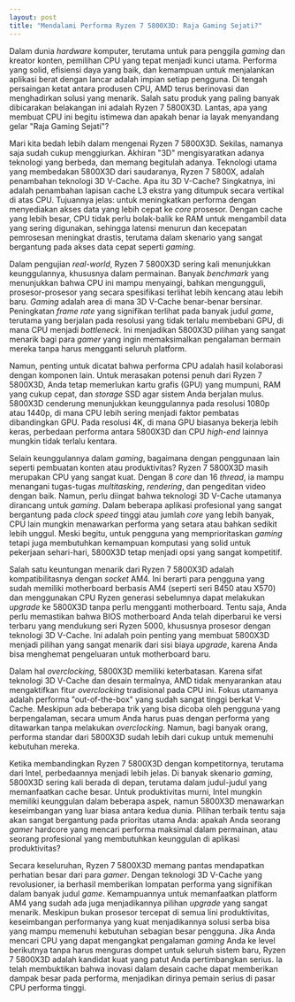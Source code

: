 ```yaml
---
layout: post
title: "Mendalami Performa Ryzen 7 5800X3D: Raja Gaming Sejati?"
---
```


Dalam dunia *hardware* komputer, terutama untuk para penggila *gaming* dan kreator konten, pemilihan CPU yang tepat menjadi kunci utama. Performa yang solid, efisiensi daya yang baik, dan kemampuan untuk menjalankan aplikasi berat dengan lancar adalah impian setiap pengguna. Di tengah persaingan ketat antara produsen CPU, AMD terus berinovasi dan menghadirkan solusi yang menarik. Salah satu produk yang paling banyak dibicarakan belakangan ini adalah Ryzen 7 5800X3D. Lantas, apa yang membuat CPU ini begitu istimewa dan apakah benar ia layak menyandang gelar "Raja Gaming Sejati"?

Mari kita bedah lebih dalam mengenai Ryzen 7 5800X3D. Sekilas, namanya saja sudah cukup menggiurkan. Akhiran "3D" mengisyaratkan adanya teknologi yang berbeda, dan memang begitulah adanya. Teknologi utama yang membedakan 5800X3D dari saudaranya, Ryzen 7 5800X, adalah penambahan teknologi 3D V-Cache. Apa itu 3D V-Cache? Singkatnya, ini adalah penambahan lapisan cache L3 ekstra yang ditumpuk secara vertikal di atas CPU. Tujuannya jelas: untuk meningkatkan performa dengan menyediakan akses data yang lebih cepat ke *core* prosesor. Dengan cache yang lebih besar, CPU tidak perlu bolak-balik ke RAM untuk mengambil data yang sering digunakan, sehingga latensi menurun dan kecepatan pemrosesan meningkat drastis, terutama dalam skenario yang sangat bergantung pada akses data cepat seperti *gaming*.

Dalam pengujian *real-world*, Ryzen 7 5800X3D sering kali menunjukkan keunggulannya, khususnya dalam permainan. Banyak *benchmark* yang menunjukkan bahwa CPU ini mampu menyaingi, bahkan mengungguli, prosesor-prosesor yang secara spesifikasi terlihat lebih kencang atau lebih baru. *Gaming* adalah area di mana 3D V-Cache benar-benar bersinar. Peningkatan *frame rate* yang signifikan terlihat pada banyak judul *game*, terutama yang berjalan pada resolusi yang tidak terlalu membebani GPU, di mana CPU menjadi *bottleneck*. Ini menjadikan 5800X3D pilihan yang sangat menarik bagi para *gamer* yang ingin memaksimalkan pengalaman bermain mereka tanpa harus mengganti seluruh platform.

Namun, penting untuk dicatat bahwa performa CPU adalah hasil kolaborasi dengan komponen lain. Untuk merasakan potensi penuh dari Ryzen 7 5800X3D, Anda tetap memerlukan kartu grafis (GPU) yang mumpuni, RAM yang cukup cepat, dan *storage* SSD agar sistem Anda berjalan mulus. 5800X3D cenderung menunjukkan keunggulannya pada resolusi 1080p atau 1440p, di mana CPU lebih sering menjadi faktor pembatas dibandingkan GPU. Pada resolusi 4K, di mana GPU biasanya bekerja lebih keras, perbedaan performa antara 5800X3D dan CPU *high-end* lainnya mungkin tidak terlalu kentara.

Selain keunggulannya dalam *gaming*, bagaimana dengan penggunaan lain seperti pembuatan konten atau produktivitas? Ryzen 7 5800X3D masih merupakan CPU yang sangat kuat. Dengan 8 *core* dan 16 *thread*, ia mampu menangani tugas-tugas *multitasking*, *rendering*, dan pengeditan video dengan baik. Namun, perlu diingat bahwa teknologi 3D V-Cache utamanya dirancang untuk *gaming*. Dalam beberapa aplikasi profesional yang sangat bergantung pada *clock speed* tinggi atau jumlah *core* yang lebih banyak, CPU lain mungkin menawarkan performa yang setara atau bahkan sedikit lebih unggul. Meski begitu, untuk pengguna yang memprioritaskan *gaming* tetapi juga membutuhkan kemampuan komputasi yang solid untuk pekerjaan sehari-hari, 5800X3D tetap menjadi opsi yang sangat kompetitif.

Salah satu keuntungan menarik dari Ryzen 7 5800X3D adalah kompatibilitasnya dengan *socket* AM4. Ini berarti para pengguna yang sudah memiliki motherboard berbasis AM4 (seperti seri B450 atau X570) dan menggunakan CPU Ryzen generasi sebelumnya dapat melakukan *upgrade* ke 5800X3D tanpa perlu mengganti motherboard. Tentu saja, Anda perlu memastikan bahwa BIOS motherboard Anda telah diperbarui ke versi terbaru yang mendukung seri Ryzen 5000, khususnya prosesor dengan teknologi 3D V-Cache. Ini adalah poin penting yang membuat 5800X3D menjadi pilihan yang sangat menarik dari sisi biaya *upgrade*, karena Anda bisa menghemat pengeluaran untuk motherboard baru.

Dalam hal *overclocking*, 5800X3D memiliki keterbatasan. Karena sifat teknologi 3D V-Cache dan desain termalnya, AMD tidak menyarankan atau mengaktifkan fitur *overclocking* tradisional pada CPU ini. Fokus utamanya adalah performa "out-of-the-box" yang sudah sangat tinggi berkat V-Cache. Meskipun ada beberapa trik yang bisa dicoba oleh pengguna yang berpengalaman, secara umum Anda harus puas dengan performa yang ditawarkan tanpa melakukan *overclocking*. Namun, bagi banyak orang, performa standar dari 5800X3D sudah lebih dari cukup untuk memenuhi kebutuhan mereka.

Ketika membandingkan Ryzen 7 5800X3D dengan kompetitornya, terutama dari Intel, perbedaannya menjadi lebih jelas. Di banyak skenario *gaming*, 5800X3D sering kali berada di depan, terutama dalam judul-judul yang memanfaatkan cache besar. Untuk produktivitas murni, Intel mungkin memiliki keunggulan dalam beberapa aspek, namun 5800X3D menawarkan keseimbangan yang luar biasa antara kedua dunia. Pilihan terbaik tentu saja akan sangat bergantung pada prioritas utama Anda: apakah Anda seorang *gamer* hardcore yang mencari performa maksimal dalam permainan, atau seorang profesional yang membutuhkan keunggulan di aplikasi produktivitas?

Secara keseluruhan, Ryzen 7 5800X3D memang pantas mendapatkan perhatian besar dari para *gamer*. Dengan teknologi 3D V-Cache yang revolusioner, ia berhasil memberikan lompatan performa yang signifikan dalam banyak judul *game*. Kemampuannya untuk memanfaatkan platform AM4 yang sudah ada juga menjadikannya pilihan *upgrade* yang sangat menarik. Meskipun bukan prosesor tercepat di semua lini produktivitas, keseimbangan performanya yang kuat menjadikannya solusi serba bisa yang mampu memenuhi kebutuhan sebagian besar pengguna. Jika Anda mencari CPU yang dapat mengangkat pengalaman *gaming* Anda ke level berikutnya tanpa harus menguras dompet untuk seluruh sistem baru, Ryzen 7 5800X3D adalah kandidat kuat yang patut Anda pertimbangkan serius. Ia telah membuktikan bahwa inovasi dalam desain cache dapat memberikan dampak besar pada performa, menjadikan dirinya pemain serius di pasar CPU performa tinggi.
